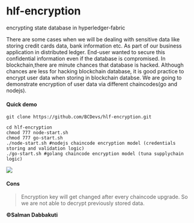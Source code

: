 # hlf-encryption
encrypting state database in hyperledger-fabric 

There are some cases when we will be dealing with sensitive data like storing credit cards data, bank information etc. As part of our business application in distributed ledger.
End-user wanted to secure this confidential information even if the database is compromised. In blockchain,there are minute chances that database is hacked. 
Although chances are less for hacking blockchain database, it is good practice to encrypt user data when storing in blockchain databse. 
We are going to demonstrate encryption of user data via different chaincodes(go and nodejs).

#### Quick demo

```
git clone https://github.com/BCDevs/hlf-encryption.git

cd hlf-encryption
chmod 777 node-start.sh
chmod 777 go-start.sh
./node-start.sh #nodejs chaincode encryption model (credentials storing and validation logic)
./go-start.sh #golang chaincode encryption model (tuna supplychain logic)

```
<img aligin="center" src ="https://github.com/BCDevs/hlf-encryption/blob/node/db.jpg">

#### Cons

>Encryption key will get changed after every chaincode upgrade. So we are not able to decrypt previously stored data.


**©Salman Dabbakuti**

